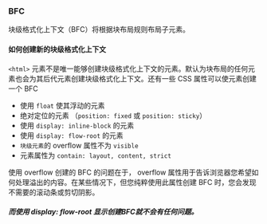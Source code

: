 ### BFC

块级格式化上下文（BFC）将根据块布局规则布局子元素。


#### 如何创建新的块级格式化上下文

`<html>` 元素不是唯一能够创建块级格式化上下文的元素。默认为块布局的任何元素也会为其后代元素创建块级格式化上下文。还有一些 CSS 属性可以使元素创建一个 BFC 

- 使用 `float` 使其浮动的元素
- 绝对定位的元素 （`position: fixed` 或 `position: sticky`）
- 使用 `display: inline-block` 的元素
- 使用 `display: flow-root` 的元素
- `块级元素`的 overflow 属性不为 `visible`
- 元素属性为 `contain: layout, content, strict`


使用 overflow 创建的 BFC 的问题在于， overflow 属性用于告诉浏览器您希望如何处理溢出的内容。在某些情况下，但您纯粹使用此属性创建 BFC 时，您会发现不需要的滚动条或剪切阴影。

##### 而使用 display: flow-root 显示创建BFC就不会有任何问题。




